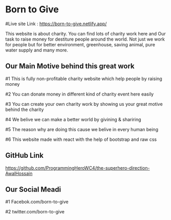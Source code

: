 # Born to Give

#Live site Link : https://born-to-give.netlify.app/

This website is about charity. You can find lots of charity work here and Our task to raise money for destiture people around the world. Not just we work for people but for better environment, greenhouse, saving animal, pure water supply and many more.

## Our Main Motive behind this great work

#1 This is fully non-profitable charity website which help people by raising money

#2 You can donate money in different kind of charity event here easily

#3 You can create your own charity work by showing us your great motive behind the charity

#4 We belive we can make a better world by givining & shariring

#5 The reason why are doing this cause we belive in every human being

#6 This website made with react with the help of bootstrap and raw css
## GitHub Link

https://github.com/ProgrammingHeroWC4/the-superhero-direction-AwalHossain

## Our Social Meadi

#1 Facebok.com/born-to-give

#2 twitter.com/born-to-give
